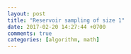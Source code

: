 ```yaml
---
layout: post
title: "Reservoir sampling of size 1"
date: 2017-02-20 14:27:44 +0700
comments: true
categories: [algorithm, math]
---
```

